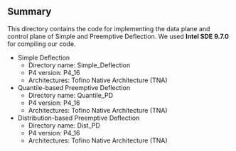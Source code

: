 ## Summary

This directory contains the code for implementing the data plane and control plane of Simple and Preemptive Deflection. We used **Intel SDE 9.7.0** for compiling our code.

* Simple Deflection
  * Directory name: Simple_Deflection
  * P4 version: P4_16
  * Architectures: Tofino Native Architecture (TNA)
* Quantile-based Preemptive Deflection
  * Directory name: Quantile_PD
  * P4 version: P4_16
  * Architectures: Tofino Native Architecture (TNA)
* Distribution-based Preemptive Deflection
  * Directory name: Dist_PD
  * P4 version: P4_16
  * Architectures: Tofino Native Architecture (TNA)
